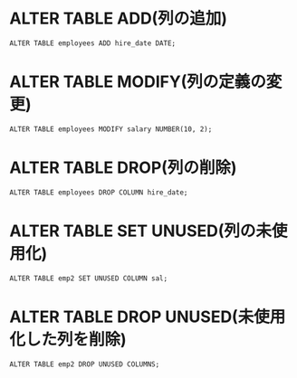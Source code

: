 # ALTER TABLE ADD(列の追加)
`ALTER TABLE employees ADD hire_date DATE;`
# ALTER TABLE MODIFY(列の定義の変更)
`ALTER TABLE employees MODIFY salary NUMBER(10, 2);`
# ALTER TABLE DROP(列の削除)
`ALTER TABLE employees DROP COLUMN hire_date;`
# ALTER TABLE SET UNUSED(列の未使用化)
`ALTER TABLE emp2 SET UNUSED COLUMN sal;`
# ALTER TABLE DROP UNUSED(未使用化した列を削除)
`ALTER TABLE emp2 DROP UNUSED COLUMNS;`